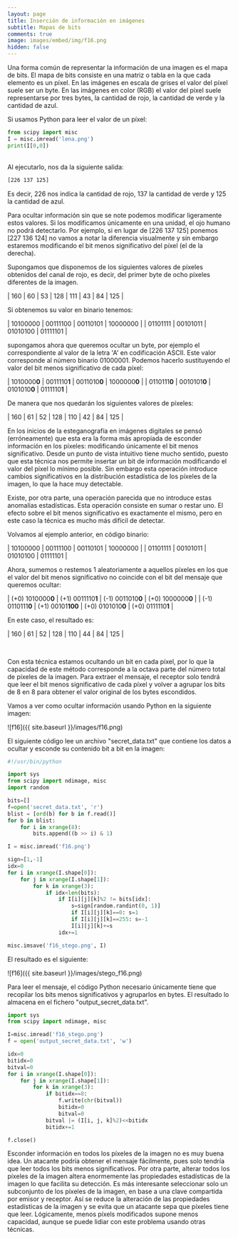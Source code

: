 ```yaml
---
layout: page
title: Inserción de información en imágenes
subtitle: Mapas de bits
comments: true
image: images/embed/img/f16.png
hidden: false
---
```


Una forma común de representar la información de una imagen es el mapa de bits. El mapa de bits consiste en una matriz o tabla en la que cada elemento es un píxel. En las imágenes en escala de grises el valor del píxel suele ser un byte. En las imágenes en color (RGB) el valor del píxel suele representarse por tres bytes, la cantidad de rojo, la cantidad de verde y la cantidad de azul.

Si usamos Python para leer el valor de un píxel:

```python
from scipy import misc
I = misc.imread('lena.png')
print(I[0,0])
```

<br>
Al ejecutarlo, nos da la siguiente salida:

```bash
[226 137 125]
```

Es decir, 226 nos indica la cantidad de rojo, 137 la cantidad de verde y 125 la cantidad de azul.

Para ocultar información sin que se note podemos modificar ligeramente estos valores. Si los modificamos únicamente en una unidad, el ojo humano no podrá detectarlo. Por ejemplo, si en lugar de [226 137 125] ponemos [227 136 124] no vamos a notar la diferencia visualmente y sin embargo estaremos modificando el bit menos significativo del píxel (el de la derecha).

Supongamos que disponemos de los siguientes valores de píxeles obtenidos del canal de rojo, es decir, del primer byte de ocho píxeles diferentes de la imagen.

| 160 | 60 | 53 | 128 | 111 | 43 | 84 | 125 |

Si obtenemos su valor en binario tenemos:

| 10100000 | 00111100 | 00110101 | 10000000 | 
| 01101111 | 00101011 | 01010100 | 01111101 |

supongamos ahora que queremos ocultar un byte, por ejemplo el correspondiente al valor de la letra 'A' en codificación ASCII. Este valor corresponde al número binario 01000001. Podemos hacerlo sustituyendo el valor del bit menos significativo de cada píxel:


| 1010000**0** | 0011110**1** | 0011010**0** | 1000000**0** | 
| 0110111**0** | 0010101**0** | 0101010**0** | 0111110**1** | 

De manera que nos quedarán los siguientes valores de píxeles:

| 160 | 61 | 52 | 128 | 110 | 42 | 84 | 125 |


En los inicios de la esteganografía en imágenes digitales se pensó (erróneamente) que esta era la forma más apropiada de esconder información en los píxeles: modificando únicamente el bit menos significativo. Desde un punto de vista intuitivo tiene mucho sentido, puesto que esta técnica nos permite insertar un bit de información modificando el valor del píxel lo mínimo posible. Sin embargo esta operación introduce cambios significativos en la distribución estadística de los píxeles de la imagen, lo que la hace muy detectable. 

Existe, por otra parte, una operación parecida que no introduce estas anomalías estadísticas. Esta operación consiste en sumar o restar uno. El efecto sobre el bit menos significativo es exactamente el mismo, pero en este caso la técnica es mucho más difícil de detectar.

Volvamos al ejemplo anterior, en código binario:

| 10100000 | 00111100 | 00110101 | 10000000 | 
| 01101111 | 00101011 | 01010100 | 01111101 |

Ahora, sumemos o restemos 1 aleatoriamente a aquellos píxeles en los que el valor del bit menos significativo no coincide con el bit del mensaje que queremos ocultar:

| (+0) 1010000**0** | (+1) 0011110**1** | (-1) 0011010**0** | (+0) 1000000**0** | 
| (-1) 0110111**0** | (+1) 00101**100** | (+0) 0101010**0** | (+0) 0111110**1** | 

En este caso, el resultado es:

| 160 | 61 | 52 | 128 | 110 | 44 | 84 | 125 |


<br>

Con esta técnica estamos ocultando un bit en cada píxel, por lo que la capacidad de este método corresponde a la octava parte del número total de píxeles de la imagen. Para extraer el mensaje, el receptor solo tendrá que leer el bit menos significativo de cada píxel y volver a agrupar los bits de 8 en 8 para obtener el valor original de los bytes escondidos.


Vamos a ver como ocultar información usando Python en la siguiente imagen:

![f16]({{ site.baseurl }}/images/f16.png)

El siguiente código lee un archivo "secret_data.txt" que contiene los datos a ocultar y esconde su contenido bit a bit en la imagen:

```python
#!/usr/bin/python

import sys
from scipy import ndimage, misc
import random

bits=[]
f=open('secret_data.txt', 'r')
blist = [ord(b) for b in f.read()]
for b in blist:
    for i in xrange(8):
        bits.append((b >> i) & 1)

I = misc.imread('f16.png')

sign=[1,-1]
idx=0
for i in xrange(I.shape[0]):
    for j in xrange(I.shape[1]):
        for k in xrange(3):
            if idx<len(bits):
                if I[i][j][k]%2 != bits[idx]:
                    s=sign[random.randint(0, 1)]
                    if I[i][j][k]==0: s=1
                    if I[i][j][k]==255: s=-1
                    I[i][j][k]+=s
                idx+=1

misc.imsave('f16_stego.png', I)
```

El resultado es el siguiente:

![f16]({{ site.baseurl }}/images/stego_f16.png)


Para leer el mensaje, el código Python necesario únicamente tiene que recopilar los bits menos significativos y agruparlos en bytes. El resultado lo almacena en el fichero "output_secret_data.txt".


```python
import sys
from scipy import ndimage, misc

I=misc.imread('f16_stego.png')
f = open('output_secret_data.txt', 'w')

idx=0
bitidx=0
bitval=0
for i in xrange(I.shape[0]):
    for j in xrange(I.shape[1]):
        for k in xrange(3):
            if bitidx==8:
                f.write(chr(bitval))
                bitidx=0
                bitval=0
            bitval |= (I[i, j, k]%2)<<bitidx
            bitidx+=1

f.close()
```

Esconder información en todos los píxeles de la imagen no es muy buena idea. Un atacante podría obtener el mensaje fácilmente, pues solo tendría que leer todos los bits menos significativos. Por otra parte, alterar todos los píxeles de la imagen altera enormemente las propiedades estadísticas de la imagen lo que facilita su detección. Es más interesante seleccionar solo un subconjunto de los píxeles de la imagen, en base a una clave compartida por emisor y receptor. Así se reduce la alteración de las propiedades estadísticas de la imagen y se evita que un atacante sepa que píxeles tiene que leer. Lógicamente, menos píxels modificados supone menos capacidad, aunque se puede lidiar con este problema usando otras técnicas.



